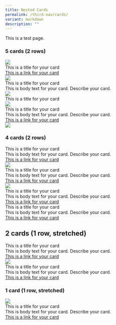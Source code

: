 ```yaml
---
title: Nested Cards
permalink: /third-nav/cards/
variant: markdown
description: ""
---
```

This is a test page.

### 5 cards (2 rows)

<div class="isomer-card-grid">
  <div class="isomer-card">
    <div class="isomer-card-image">
      <div class="isomer-image-wrapper">
        <img src="https://placehold.co/6000x400">
      </div>
    </div>
    <div class="isomer-card-body">
      <div class="isomer-card-title">This is a title for your card</div>
      <!-- <div class="isomer-card-description">This is body text for your card. Describe your card.</div> -->
      <div class="isomer-card-link"><a href="https://www.google.com">This is a link for your card</a></div>
    </div>
    <a href="https://www.google.com" class="isomer-card-cardlink"></a>
  </div>

  <div class="isomer-card">
    <div class="isomer-card-image">
      <div class="isomer-image-wrapper">
        <img src="https://placehold.co/6000x400">
      </div>
    </div>
    <div class="isomer-card-body">
      <div class="isomer-card-title">This is a title for your card</div>
      <div class="isomer-card-description">This is body text for your card. Describe your card.</div>
      <!-- <div class="isomer-card-link"><a href="https://www.google.com">This is a link for your card</a></div> -->
    </div>
  </div>

  <div class="isomer-card">
    <div class="isomer-card-image">
      <div class="isomer-image-wrapper">
        <img src="https://placehold.co/6000x400">
      </div>
    </div>
    <div class="isomer-card-body">
      <div class="isomer-card-title">This is a title for your card</div>
      <!-- <div class="isomer-card-description">This is body text for your card. Describe your card.</div>
      <div class="isomer-card-link"><a href="https://www.google.com">This is a link for your card</a></div> -->
    </div>
  </div>

  <div class="isomer-card">
    <div class="isomer-card-image">
      <div class="isomer-image-wrapper">
        <img src="https://placehold.co/6000x400">
      </div>
    </div>
    <div class="isomer-card-body">
      <div class="isomer-card-title">This is a title for your card</div>
      <div class="isomer-card-description">This is body text for your card. Describe your card.</div>
      <div class="isomer-card-link"><a href="https://www.google.com">This is a link for your card</a></div>
    </div>
    <a href="https://www.google.com" class="isomer-card-cardlink"></a>
  </div>

  <div class="isomer-card">
    <div class="isomer-card-image">
      <div class="isomer-image-wrapper">
        <img src="https://placehold.co/6000x400">
      </div>
    </div>
    <!-- <div class="isomer-card-body">
      <div class="isomer-card-title">This is a title for your card</div>
      <div class="isomer-card-description">This is body text for your card. Describe your card.</div>
      <div class="isomer-card-link"><a href="https://www.google.com">This is a link for your card</a></div>
    </div> -->
  </div>
</div>

### 4 cards (2 rows)

<div class="isomer-card-grid">
  <div class="isomer-card">
    <!-- <div class="isomer-card-image">
      <div class="isomer-image-wrapper">
        <img src="https://placehold.co/6000x400">
      </div>
    </div> -->
    <div class="isomer-card-body">
      <div class="isomer-card-title">This is a title for your card</div>
      <div class="isomer-card-description">This is body text for your card. Describe your card.</div>
      <div class="isomer-card-link"><a href="https://www.google.com">This is a link for your card</a></div>
    </div>
    <a href="https://www.google.com" class="isomer-card-cardlink"></a>
  </div>

  <div class="isomer-card">
    <div class="isomer-card-image">
      <div class="isomer-image-wrapper">
        <img src="https://placehold.co/6000x400">
      </div>
    </div>
    <div class="isomer-card-body">
      <div class="isomer-card-title">This is a title for your card</div>
      <div class="isomer-card-description">This is body text for your card. Describe your card.</div>
      <div class="isomer-card-link"><a href="https://www.google.com">This is a link for your card</a></div>
    </div>
    <a href="https://www.google.com" class="isomer-card-cardlink"></a>
  </div>

  <div class="isomer-card">
    <div class="isomer-card-image">
      <div class="isomer-image-wrapper">
        <img src="https://placehold.co/6000x400">
      </div>
    </div>
    <div class="isomer-card-body">
      <div class="isomer-card-title">This is a title for your card</div>
      <div class="isomer-card-description">This is body text for your card. Describe your card.</div>
      <div class="isomer-card-link"><a href="https://www.google.com">This is a link for your card</a></div>
    </div>
    <a href="https://www.google.com" class="isomer-card-cardlink"></a>
  </div>

  <div class="isomer-card">
    <!-- <div class="isomer-card-image">
      <div class="isomer-image-wrapper">
        <img src="https://placehold.co/6000x400">
      </div>
    </div> -->
    <div class="isomer-card-body">
      <div class="isomer-card-title">This is a title for your card</div>
      <div class="isomer-card-description">This is body text for your card. Describe your card.</div>
      <div class="isomer-card-link"><a href="https://www.google.com">This is a link for your card</a></div>
    </div>
    <a href="https://www.google.com" class="isomer-card-cardlink"></a>
  </div>
</div>

## 2 cards (1 row, stretched)

<div class="isomer-card-grid">
  <div class="isomer-card">
    <!-- <div class="isomer-card-image">
      <div class="isomer-image-wrapper">
        <img src="https://placehold.co/6000x400">
      </div>
    </div> -->
    <div class="isomer-card-body">
      <div class="isomer-card-title">This is a title for your card</div>
      <div class="isomer-card-description">This is body text for your card. Describe your card.</div>
      <div class="isomer-card-link"><a href="https://www.google.com">This is a link for your card</a></div>
    </div>
    <a href="https://www.google.com" class="isomer-card-cardlink"></a>
  </div>

  <div href="https://www.open.gov.sg" class="isomer-card">
    <div class="isomer-card-image">
      <div class="isomer-image-wrapper">
        <img src="https://placehold.co/6000x400">
      </div>
    </div>
    <div class="isomer-card-body">
      <div class="isomer-card-title">This is a title for your card</div>
      <div class="isomer-card-description">This is body text for your card. Describe your card.</div>
      <div class="isomer-card-link"><a href="https://www.google.com">This is a link for your card</a></div>
    </div>
    <a href="https://www.google.com" class="isomer-card-cardlink"></a>
  </div>
</div>

### 1 card (1 row, stretched)

<div class="isomer-card-grid">
  <div class="isomer-card">
    <div class="isomer-card-image">
      <div class="isomer-image-wrapper">
        <img src="https://placehold.co/6000x400">
      </div>
    </div>
    <div class="isomer-card-body">
      <div class="isomer-card-title">This is a title for your card</div>
      <div class="isomer-card-description">This is body text for your card. Describe your card.</div>
      <div class="isomer-card-link"><a href="https://www.google.com">This is a link for your card</a></div>
    </div>
    <a href="https://www.google.com" class="isomer-card-cardlink"></a>
  </div>
</div>
